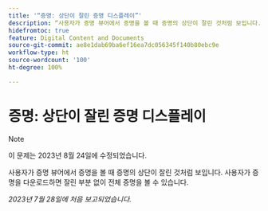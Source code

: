 ```yaml
---
title: '“증명: 상단이 잘린 증명 디스플레이”'
description: “사용자가 증명 뷰어에서 증명을 볼 때 증명의 상단이 잘린 것처럼 보입니다. 사용자가 증명을 다운로드하면 잘린 부분 없이 전체 증명을 볼 수 있습니다. ”
hidefromtoc: true
feature: Digital Content and Documents
source-git-commit: ae8e1dab69ba6ef16ea7dc056345f140b80ebc9e
workflow-type: ht
source-wordcount: '100'
ht-degree: 100%

---
```



# 증명: 상단이 잘린 증명 디스플레이

<!--WF and WFP TOCs-->

>[!NOTE]
>
>이 문제는 2023년 8월 24일에 수정되었습니다.

사용자가 증명 뷰어에서 증명을 볼 때 증명의 상단이 잘린 것처럼 보입니다. 사용자가 증명을 다운로드하면 잘린 부분 없이 전체 증명을 볼 수 있습니다.

_2023년 7월 28일에 처음 보고되었습니다._

